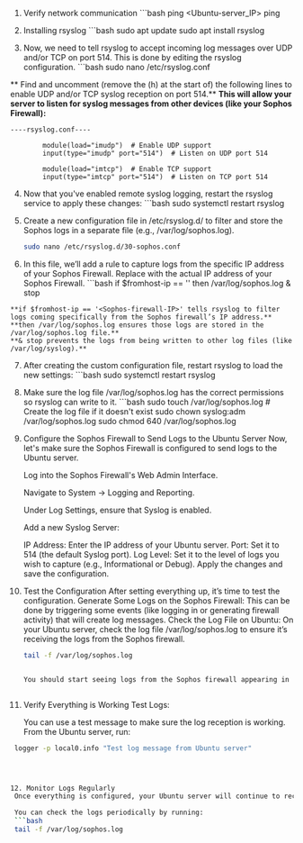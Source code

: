 1.   Verify network communication 
    ```bash
    ping <Ubuntu-server_IP>
    ping <Sophos-firewall-IP>
2.   Installing rsyslog
    ```bash
    sudo apt update
    sudo apt install rsyslog

3.   Now, we need to tell rsyslog to accept incoming log messages over UDP and/or TCP on port 514. This is done by editing the rsyslog configuration.
    ```bash
    sudo nano /etc/rsyslog.conf

  ** Find and uncomment (remove the (h) at the start of) the following lines to enable UDP and/or TCP syslog reception on port 514.**
    **This will allow your server to listen for syslog    messages from other devices (like your Sophos Firewall):**

    ----rsyslog.conf----

            module(load="imudp")  # Enable UDP support
            input(type="imudp" port="514")  # Listen on UDP port 514

            module(load="imtcp")  # Enable TCP support
            input(type="imtcp" port="514")  # Listen on TCP port 514


4.   Now that you've enabled remote syslog logging, restart the rsyslog service to apply these changes:
    ```bash
    sudo systemctl restart rsyslog


5.  Create a new configuration file in /etc/rsyslog.d/ to filter and store the Sophos logs in a separate file (e.g., /var/log/sophos.log).
    ```bash
    sudo nano /etc/rsyslog.d/30-sophos.conf


6.   In this file, we’ll add a rule to capture logs from the specific IP address of your Sophos Firewall. Replace <Sophos-firewall-IP> with the 
    actual IP address of your Sophos Firewall.
    ```bash
    if $fromhost-ip == '<Sophos-firewall-IP>' then /var/log/sophos.log
    & stop


    **if $fromhost-ip == '<Sophos-firewall-IP>' tells rsyslog to filter logs coming specifically from the Sophos firewall’s IP address.**
    **then /var/log/sophos.log ensures those logs are stored in the /var/log/sophos.log file.**
    **& stop prevents the logs from being written to other log files (like /var/log/syslog).**


7.   After creating the custom configuration file, restart rsyslog to load the new settings:
    ```bash
    sudo systemctl restart rsyslog



8.   Make sure the log file /var/log/sophos.log has the correct permissions so rsyslog can write to it.
    ```bash
    sudo touch /var/log/sophos.log  # Create the log file if it doesn't exist
    sudo chown syslog:adm /var/log/sophos.log
    sudo chmod 640 /var/log/sophos.log






9.   Configure the Sophos Firewall to Send Logs to the Ubuntu Server
       Now, let's make sure the Sophos Firewall is configured to send logs to the Ubuntu server.
    
       Log into the Sophos Firewall's Web Admin Interface.
    
       Navigate to System → Logging and Reporting.
    
       Under Log Settings, ensure that Syslog is enabled.
    
       Add a new Syslog Server:
    
       IP Address: Enter the IP address of your Ubuntu server.
       Port: Set it to 514 (the default Syslog port).
       Log Level: Set it to the level of logs you wish to capture (e.g., Informational or Debug).
       Apply the changes and save the configuration.






10. Test the Configuration
    After setting everything up, it’s time to test the configuration.
    Generate Some Logs on the Sophos Firewall:
    This can be done by triggering some events (like logging in or generating firewall activity) that will create log messages.
    Check the Log File on Ubuntu: On your Ubuntu server, check the log file /var/log/sophos.log to ensure it’s receiving the logs from the Sophos firewall.
    ```bash
    tail -f /var/log/sophos.log


    You should start seeing logs from the Sophos firewall appearing in this file.



11. Verify Everything is Working
    Test Logs:

    You can use a test message to make sure the log reception is working. From the Ubuntu server, run:

   ```bash
    logger -p local0.info "Test log message from Ubuntu server"




12. Monitor Logs Regularly
    Once everything is configured, your Ubuntu server will continue to receive logs from the Sophos firewall. You can use tools like logrotate to manage log sizes and rotation if you  expect a high volume of logs.

    You can check the logs periodically by running:
    ```bash    
    tail -f /var/log/sophos.log
